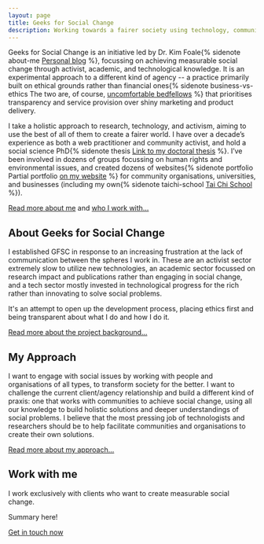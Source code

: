 ```yaml
---
layout: page
title: Geeks for Social Change
description: Working towards a fairer society using technology, communication, and education.
---
```


Geeks for Social Change is an initiative led by Dr. Kim Foale{% sidenote about-me [Personal blog](http://alliscalm.net) %}, focussing on achieving measurable social change through activist, academic, and technological knowledge. It is an experimental approach to a different kind of agency -- a practice primarily built on ethical grounds rather than financial ones{% sidenote business-vs-ethics The two are, of course, [uncomfortable bedfellows](https://www.opendemocracy.net/transformation/michael-edwards/why-it-s-time-to-say-goodbye-to-doing-good-and-doing-well) %} that prioritises transparency and service provision over shiny marketing and product delivery.

I take a holistic approach to research, technology, and activism, aiming to use the best of all of them to create a fairer world. I have over a decade’s experience as both a web practitioner and community activist, and hold a social science PhD{% sidenote thesis <a href="http://usir.salford.ac.uk/32043/1/thesis-11-07-14-with-corrections-even-margins.pdf">Link to my doctoral thesis</a> %}. I’ve been involved in dozens of groups focussing on human rights and environmental issues, and created dozens of websites{% sidenote portfolio Partial portfolio [on my website](http://alliscalm.net/tag/portfolio/) %} for community organisations, universities, and businesses (including my own{% sidenote taichi-school [Tai Chi School](http://taichi.school) %}).

[Read more about me](/about) and [who I work with&hellip;](/work-with-me)

## About Geeks for Social Change

I established GFSC in response to an increasing frustration at the lack of communication between the spheres I work in. These are an activist sector extremely slow to utilize new technologies, an academic sector focussed on research impact and publications rather than engaging in social change, and a tech sector mostly invested in technological progress for the rich rather than innovating to solve social problems.

It's an attempt to open up the development process, placing ethics first and being transparent about what I do and how I do it.

[Read more about the project background&hellip;](/rationale)

## My Approach

I want to engage with social issues by working with people and organisations of all types, to transform society for the better. I want to challenge the current client/agency relationship and build a different kind of praxis: one that works with communities to achieve social change, using all our knowledge to build holistic solutions and deeper understandings of social problems. I believe that the most pressing job of technologists and researchers should be to help facilitate communities and organisations to create their own solutions.

[Read more about my approach&hellip;](/methodology)

## Work with me

I work exclusively with clients who want to create measurable social change.

Summary here!

[Get in touch now](/contact)
